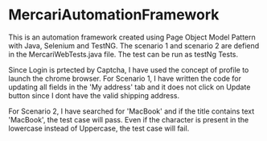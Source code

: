 # MercariAutomationFramework

This is an automation framework created using Page Object Model Pattern with Java, Selenium and TestNG.
The scenario 1 and scenario 2 are defiend in the MercariWebTests.java file. The test can be run as testNg Tests.

Since Login is prtected by Captcha, I have used the concept of profile to launch the chrome browser.
For Scenario 1, I have written the code for updating all fields in the 'My address' tab and it does not click on Update button  since I dont have the valid shipping address.

For Scenario 2, I have searched for 'MacBook' and if the title contains text 'MacBook', the test case will pass.
Even if the character is present in the lowercase instead of Uppercase, the test case will fail.
